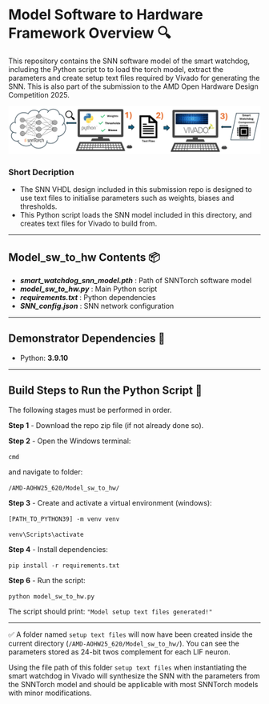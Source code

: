 # Model Software to Hardware Framework Overview 🔍 

This repository contains the SNN software model of the smart watchdog, including the Python script to to load the torch model, extract the parameters and create setup text files required by Vivado for generating the SNN. This is also part of the submission to the AMD Open Hardware Design Competition 2025.

<p align="center">
  <img src="../assets/software_model_to_hardware_framework.PNG" alt="Software Model to Hardware Framework" width="800"/>
</p>

### Short Decription

- The SNN VHDL design included in this submission repo is designed to use text files to initialise parameters such as weights, biases and thresholds.
- This Python script loads the SNN model included in this directory, and creates text files for Vivado to build from.

---

## Model_sw_to_hw Contents 📦

- ***smart_watchdog_snn_model.pth*** : Path of SNNTorch software model
- ***model_sw_to_hw.py*** : Main Python script
- ***requirements.txt***  : Python dependencies
- ***SNN_config.json***  : SNN network configuration

---

## Demonstrator Dependencies 📝

- Python: **3.9.10**

---

 ## Build Steps to Run the Python Script 🔨

The following stages must be performed in order.

**Step 1** - Download the repo zip file (if not already done so).

**Step 2** - Open the Windows terminal:

`cmd`

and navigate to folder:

`/AMD-AOHW25_620/Model_sw_to_hw/`

**Step 3** - Create and activate a virtual environment (windows):
         
`[PATH_TO_PYTHON39] -m venv venv`

`venv\Scripts\activate`

**Step 4** - Install dependencies:

`pip install -r requirements.txt`

**Step 6** - Run the script:

`python model_sw_to_hw.py`

The script should print: `"Model setup text files generated!"`

---

✅ A folder named `setup text files` will now have been created inside the current directory (`/AMD-AOHW25_620/Model_sw_to_hw/`). You can see the parameters stored as 24-bit twos complement for each LIF neuron.

Using the file path of this folder `setup text files` when instantiating the smart watchdog in Vivado will synthesize the SNN with the parameters from the SNNTorch model and should be applicable with most SNNTorch models with minor modifications.
